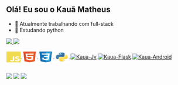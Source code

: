 ## Olá! Eu sou o Kauã Matheus

- 🔭 Atualmente trabalhando com full-stack
- 📖 Estudando python

<div>
  <a href="https://github.com/kauaMatheusRa">
  <img height=180em src="https://github-readme-stats.vercel.app/api?username=kauaMatheusRa&show_icons=true&theme=dark&include_all_commits=true&count_private=true&icon_color=000e65">
  <img height=180em src="https://github-readme-stats.vercel.app/api/top-langs/?username=kauaMatheusRa&layout=compact&langs_count=16&theme=dark">
</div>

<div style="display: inline_block"><br>
    <img align="center" alt="Kaua-Js" height="30" width="40" src="https://raw.githubusercontent.com/devicons/devicon/master/icons/javascript/javascript-plain.svg">
    <img align="center" alt="Kaua-HTML" height="30" width="40" src="https://raw.githubusercontent.com/devicons/devicon/master/icons/html5/html5-original.svg">
    <img align="center" alt="Kaua-CSS" height="30" width="40" src="https://raw.githubusercontent.com/devicons/devicon/master/icons/css3/css3-original.svg">
    <img align="center" alt="Kaua-Python" height="30" width="40" src="https://raw.githubusercontent.com/devicons/devicon/master/icons/python/python-original.svg">
    <img align="center" alt="Kaua-Jv" height="30" width="40" src="https://cdn.jsdelivr.net/gh/devicons/devicon@latest/icons/java/java-original.svg">
    <img align="center" alt="Kaua-Flask" height="30" width="40" src="https://cdn.jsdelivr.net/gh/devicons/devicon@latest/icons/flask/flask-original.svg">
    <img align="center" alt="Kaua-Android" height="30" width="40" src="https://cdn.jsdelivr.net/gh/devicons/devicon@latest/icons/android/android-plain.svg">
</div>

##
 
<div> 
  <a href="https://www.instagram.com/okauamr/" target="_blank"><img src="https://img.shields.io/badge/-Instagram-%23E4405F?style=for-the-badge&logo=instagram&logoColor=white" target="_blank"></a>
  <a href = "mailto:kauzinhor@gmail.com"><img src="https://img.shields.io/badge/-Gmail-%23333?style=for-the-badge&logo=gmail&logoColor=white" target="_blank"></a>
  <a href="" target="_blank"><img src="https://img.shields.io/badge/-LinkedIn-%230077B5?style=for-the-badge&logo=linkedin&logoColor=white" target="_blank"></a> 
  
</div>



